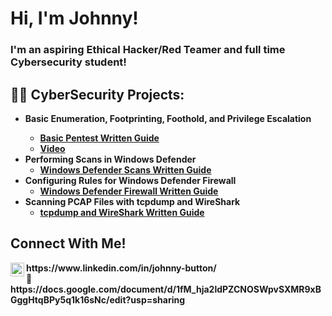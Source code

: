 <h1>Hi, I'm Johnny! <br/><a href="https://github.com/wjbuttoniv"> </a> </h1>
<h3>I'm an aspiring Ethical Hacker/Red Teamer and full time Cybersecurity student!</h3>

<h2>👨‍💻 CyberSecurity Projects:</h2>

- <b> Basic Enumeration, Footprinting, Foothold, and Privilege Escalation
  - [Basic Pentest Written Guide](https://github.com/wjbuttoniv/basicpentest/)
  - [Video](https://www.youtube.com/watch?v=4kXbV7DvVp8)
- <b> Performing Scans in Windows Defender </b>
  - [Windows Defender Scans Written Guide](https://github.com/wjbuttoniv/Windows-Defender-Scans)
- <b> Configuring Rules for Windows Defender Firewall </b>
  - [Windows Defender Firewall Written Guide](https://github.com/wjbuttoniv/Windows-Defender-Firewall)
- <b> Scanning PCAP Files with tcpdump and WireShark </b>
  - [tcpdump and WireShark Written Guide](https://github.com/wjbuttoniv/tcpdump)
 
<h2>Connect With Me!</h2>
<img align="left" alt="JohnnyButton | LinkedIn" width="22px" src="https://cdn.jsdelivr.net/npm/simple-icons@v3/icons/linkedin.svg" /> https://www.linkedin.com/in/johnny-button/ </br>
📃 https://docs.google.com/document/d/1fM_hja2ldPZCNOSWpvSXMR9xBGggHtqBPy5q1k16sNc/edit?usp=sharing
